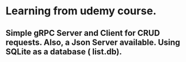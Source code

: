 # Learning from udemy course.
## Simple gRPC Server and Client for CRUD requests. Also, a Json Server available. Using  SQLite as a database ( list.db). 

